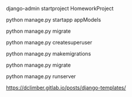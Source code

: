 django-admin startproject HomeworkProject 

python manage.py startapp appModels

python manage.py migrate

python manage.py createsuperuser


python manage.py makemigrations

python manage.py migrate


python manage.py runserver


https://dclimber.gitlab.io/posts/django-templates/